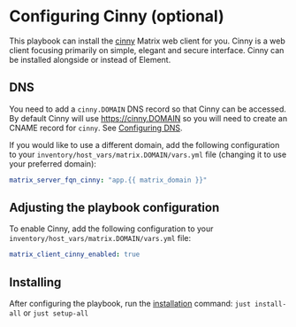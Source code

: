 # Configuring Cinny (optional)

This playbook can install the [cinny](https://github.com/ajbura/cinny) Matrix web client for you.
Cinny is a web client focusing primarily on simple, elegant and secure interface.
Cinny can be installed alongside or instead of Element.

## DNS

You need to add a `cinny.DOMAIN` DNS record so that Cinny can be accessed.
By default Cinny will use https://cinny.DOMAIN so you will need to create an CNAME record
for `cinny`. See [Configuring DNS](configuring-dns.md).

If you would like to use a different domain, add the following configuration to your `inventory/host_vars/matrix.DOMAIN/vars.yml` file (changing it to use your preferred domain):

```yaml
matrix_server_fqn_cinny: "app.{{ matrix_domain }}"
```

## Adjusting the playbook configuration

To enable Cinny, add the following configuration to your `inventory/host_vars/matrix.DOMAIN/vars.yml` file:

```yaml
matrix_client_cinny_enabled: true
```

## Installing

After configuring the playbook, run the [installation](installing.md) command: `just install-all` or `just setup-all`
